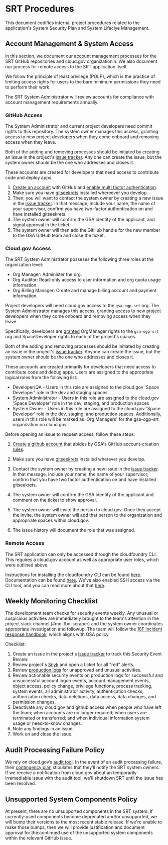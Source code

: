 # SRT Procedures

This document codifies internal project procedures related to the application's System Security Plan and System Lifeclye Management.

## Account Management & System Access

In this section, we document our account management processes for the SRT GitHub repositories and cloud.gov organizationin. We also document our process for remote access to the SRT application itself.

We follow the principle of least privilege (POLP), which is the practice of limiting access rights for users to the bare minimum permissions they need to perform their work.

The SRT System Administrator will review accounts for compliance with account management requirements annually.

### GitHub Access 

The System Administrator and current project developers need commit rights to this repository.  The system owner manages this access, granting access to new project developers when they come onboard and removing access when they leave.  
  
Both of the adding and removing processes should be initiated by creating an issue in the project's [issue tracker](https://github.com/GSA/srt-fbo-scraper/issues).  Any one can create the issue, but the system owner should be the one who addresses and closes it.  

These accounts are created for developers that need access to contribute code and deploy apps.

1. [Create an account](https://github.com/) with GitHub and [enable multi factor authentication](https://github.com/blog/1614-two-factor-authentication).
2. Make sure you have [gitseekrets](https://github.com/18F/laptop/tree/master/seekret-rules) installed whereever you develop.
3. Then, you will want to contact the system owner by creating a new issue in the [issue tracker](https://github.com/GSA/srt-fbo-scraper/issues). In that message, include your name, the name of your supervisor, confirm you have two-factor authentication on and have installed gitseekrets. 
4. The system owner will confirm the GSA identity of the applicant, and signal approval in the ticket. 
5. The system owner will then add the GitHub handle for the new member to the GSA GitHub team and close the ticket.


### Cloud.gov Access 

The SRT System Administrator posseses the following three roles at the organization level:
 - Org Manager: Administer the org.
 - Org Auditor: Read-only access to user information and org quota usage information.
 - Org Billing Manager: Create and manage billing account and payment information.

Project developers will need cloud.gov access to the `gsa-ogp-srt` org. The System Administrator manages this access, granting access to new project developers when they come onboard and removing access when they leave.  

Specifically, developers are [granted](https://cloud.gov/docs/apps/managing-teammates/) OrgManager rights to the `gsa-ogp-srt` org and SpaceDeveloper rights to each of the project's spaces.  

Both of the adding and removing processes should be initiated by creating an issue in the project's [issue tracker](https://github.com/GSA/srt-fbo-scraper/issues). Anyone can create the issue, but the system owner should be the one who addresses and closes it.

These accounts are created primarily for developers that need access to contribute code and debug apps. Users are assigned to the appropriate logical roles from the following list:
* Developer/QA - Users in this role are assigned to the cloud.gov 'Space Developer' role in the dev and staging spaces
* System Administrator - Users in this role are assigned to the cloud.gov 'Space Developer' role in the dev, staging, and production spaces
* System Owner - Users in this role are assigned to the cloud.gov 'Space Developer' role in the dev, staging, and production spaces. Additionally, users in this role will be marked as 'Org Managers' for the gsa-ogp-srt organization on cloud.gov.

Before opening an issue to request access, follow these steps:

1. [Create a github account](https://github.com/) that abides by GSA's GitHub account-creation [rules](https://github.com/GSA/GitHub-Administration).

2. Make sure you have [gitseekrets](https://github.com/18F/laptop/tree/master/seekret-rules) installed wherever you develop.

3. Contact the system owner by creating a new issue in the [issue tracker](https://github.com/GSA/srt-fbo-scraper/issues). In that message, include your name, the name of your supervisor, confirm that you have two factor authentication on and have installed gitseekrets. 

4. The system owner will confirm the GSA identity of the applicant and comment on the ticket to show approval. 

5. The system owner will invite the person to cloud.gov. Once they accept the invite, the system owner will add that person to the organization and appropriate spaces within cloud.gov. 
 
6. The issue history will document the role that was assigned.

### Remote Access
The SRT application can only be accessed through the cloudfoundry CLI. This requires a cloud.gov account as well as appropriate user roles, which were outlined above.

Instructions for installing the cloudfoundry CLI can be found [here](https://docs.cloudfoundry.org/cf-cli/install-go-cli.html). Documentation can be found [here](https://docs.cloudfoundry.org/cf-cli/cf-help.html). We've also enabled SSH access via the CLI tool, and you can read more about that [here](https://docs.cloudfoundry.org/devguide/deploy-apps/ssh-apps.html).


## Weekly Monitoring Checklist

The development team checks for security events weekly. Any unusual or suspicious activities are immediately brought to the team's attention in the project slack channel (#md-fbo-scraper) and the system owner coordinates appropriate investigation and followup. The team will follow the [18F incident response handbook](https://handbook.18f.gov/security-incidents/), which aligns with GSA policy.

Checklist:
1. Create an issue in the project's [issue tracker](https://github.com/GSA/srt-fbo-scraper/issues) to track this Security Event Review.
2. Review project's [Snyk](https://snyk.io/test/github/GSA/srt-fbo-scraper) and open a ticket for all "red" alerts.
3. Review [production logs](https://logs.fr.cloud.gov) for unapproved and unusual activities. 
4. Review actionable security events on production logs for successful and unsuccessful account logon events, account management events, object access, policy change, privilege functions, process tracking, system events, all administrator activity, authentication checks, authorization checks, data deletions, data access, data changes, and permission changes.
5. Deactivate any cloud.gov and github access when people who have left the team; when accounts are no longer required; when users are terminated or transferred; and when individual information system usage or need-to-know changes.
6. Note any findings in an issue.
7. Work on and close the issue.

## Audit Processing Failure Policy

We rely on cloud.gov’s [audit tool](https://logs.fr.cloud.gov).  In the event of an audit processing failure, their [contingency plan](https://cloud.gov/docs/ops/contingency-plan/) stipulates that they’ll notify the SRT system owners. If we receive a notification from cloud.gov about an temporarily irremediable issue with the audit tool, we'll  shutdown SRT until the issue has been resolved. 

## Unsupported System Components Policy
At present, there are no unsupported components in the SRT system. If currently-used components become deprecated and/or unsupported, we will bump their versions to the most recent stable release. If we're unable to make those bumps, then we will provide justification and document approval for the continued use of the unsupported system components within the relevant GitHub issue.
